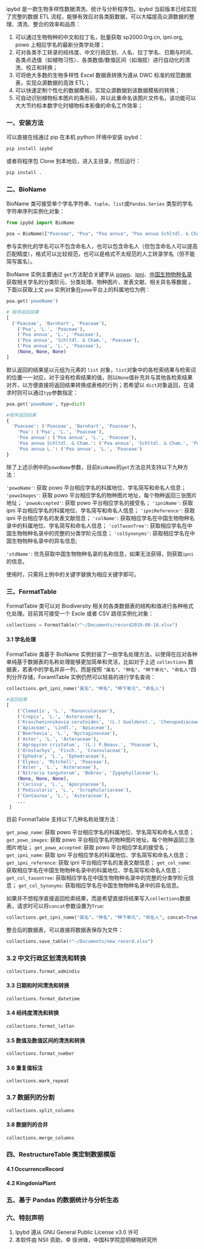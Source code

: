 
ipybd 是一款生物多样性数据清洗、统计与分析程序包。ipybd 当前版本已经实现了完整的数据 ETL 流程，能够有效应对各类脏数据，可以大幅提高众源数据的整理、清洗、整合的效率和品质：

1. 可以通过生物物种的中文和拉丁名，批量获取 sp2000.0rg.cn, ipni.org, powo 上相应学名的最新分类学处理；
2. 可对各类手工转录的经纬度、中文行政区划、人名、拉丁学名、日期与时间、各类点选值（如植物习性）、各类数值/数值区间（如海拔）进行自动化的清洗、校正和转换；
3. 可将绝大多数的生物多样性 Excel 数据表转换为遵从 DWC 标准的规范数据表，实现众源数据的高效 ETL；
4. 可以快速定制个性化的数据模板，实现众源数据到该数据模板的转换；
5. 可自动识别植物标本图片的条形码，并以此重命名该图片文件名，该功能可以大大节约标本数字化时植物标本影像的命名工作效率；

### 一、安装方法

可以直接在线通过 pip 在本机 python 环境中安装 ipybd：

```python
pip install ipybd
```
或者将程序包 Clone 到本地后，进入主目录，然后运行：

```python
pip install .
```



### 二、BioName

BioName 类可接受单个学名字符串、`tuple`、`list`或`Pandas.Series` 类型的学名字符串序列实例化对象：

```python
from ipybd import BioName

poa = BioName(["Poaceae", "Poa", "Poa annua", "Poa annua Schltdl. & Cham.", "Poa annua L.", None])
```
参与实例化的学名可以不包含命名人，也可以包含命名人（但包含命名人可以提高匹配精度），格式可以比较规范，也可以是格式不太规范的人工转录学名（但不能简写属名）。

BioName 实例主要通过 `get`方法配合关键字从 [powo](http://www.plantsoftheworldonline.org/)、[ipni](www.ipni.org)、[中国生物物种名录](www.sp2000.org.cn) 获取相关学名的分类阶元、分类处理、物种图片、发表文献、相关异名等数据 。下面以获取上文 `poa` 实例对象在`powo`平台上的科属地位为例：

```python
poa.get('powoName')

# 程序返回结果
[
  ('Poaceae', 'Barnhart', 'Poaceae'),
 	('Poa', 'L.', 'Poaceae'),
 	('Poa annua', 'L.', 'Poaceae'),
 	('Poa annua', 'Schltdl. & Cham.', 'Poaceae'),
 	('Poa annua', 'L.', 'Poaceae'),
 	(None, None, None)
]

```
默认返回的结果是以元组为元素的 `list` 对象，`list`对象中的各检索结果与检索词的位置一一对应，对于没有检索结果的值，则以`None`值补充并与其他各检索结果对齐，以方便直接将返回结果转换成表格的行列；若希望以 `dict`对象返回，在请求时则可以通过`typ`参数指定：

```python
poa.get('powoName', typ=dict)  

#程序返回结果
{
  'Poaceae': ('Poaceae', 'Barnhart', 'Poaceae'),
 	'Poa': ('Poa', 'L.', 'Poaceae'),
 	'Poa annua': ('Poa annua', 'L.', 'Poaceae'),
 	'Poa annua Schltdl. & Cham.': ('Poa annua', 'Schltdl. & Cham.', 'Poaceae'),
 	'Poa annua L.': ('Poa annua', 'L.', 'Poaceae')
}
```

除了上述示例中的`powoName`参数，目前`BioName`的`get`方法总共支持以下九种方法：

`'powoName'`: 获取 powo 平台相应学名的科属地位、学名简写和命名人信息；
`'powoImages'`: 获取 powo 平台相应学名的物种图片地址，每个物种返回三张图片地址；
`'powoAccepted'`: 获取 powo 平台相应学名的接受名；
`'ipniName'`: 获取 ipni 平台相应学名的科属地位、学名简写和命名人信息；
`'ipniReference'`: 获取 ipni 平台相应学名的发表文献信息；
`'colName'`: 获取相应学名在中国生物物种名录中的科属地位、学名简写和命名人信息；
`'colTaxonTree'`: 获取相应学名在中国生物物种名录中的完整的分类学阶元信息；
`'colSynonyms'`: 获取相应学名在中国生物物种名录中的异名信息;

`'stdName'`: 优先获取中国生物物种名录的名称信息，如果无法获得，则获取`ipni`的信息。 

使用时，只需将上例中的关键字替换为相应关键字即可。

### 三、FormatTable

FormatTable 类可以对 Biodiversity 相关的各类数据表的结构和值进行各种格式化处理。目前其可接受一个 Excle 或者 CSV 路径实例化对象：

```python
collections = FormatTable(r"~/Documents/record2019-09-10.xlsx") 
```

#### 3.1 学名处理

FormatTable 类基于 BioName 实例封装了一些学名处理方法，以使得在应对各种单纯基于数据表的名称处理能够更加简单和灵活，比如对于上述 `collections` 数据表，若表中的学名并非一列，而是按照 `"属名"`、`"种名"`、`"种下单元"`、`"命名人"`四列分开存储，ForamtTable 实例仍然可以轻易的进行学名查询：

```python
collections.get_ipni_name("属名"、"种名"、"种下单元"、"命名人")

#返回结果
[
	('Clematis', 'L.', 'Ranunculaceae'),
 	('Crepis', 'L.', 'Asteraceae'),
 	('Krascheninnikovia ceratoides', '(L.) Gueldenst.', 'Chenopodiaceae'),
	('Apiaceae', 'Lindl.', 'Apiaceae'),
 	('Boerhavia', 'L.', 'Nyctaginaceae'),
 	('Aster', 'L.', 'Asteraceae'),
 	('Agropyron cristatum', '(L.) P.Beauv.', 'Poaceae'),
 	('Orostachys', 'Fisch.', 'Crassulaceae'),
 	('Ephedra', 'L.', 'Ephedraceae'),
 	('Elymus', 'Mitchell', 'Poaceae'),
 	('Aster', 'L.', 'Asteraceae'),
 	('Nitraria tangutorum', 'Bobrov', 'Zygophyllaceae'),
 	(None, None, None),
 	('Carissa', 'L.', 'Apocynaceae'),
 	('Pedicularis', 'L.', 'Scrophulariaceae'),
 	('Centaurea', 'L.', 'Asteraceae'),
 	...
 ]
```

目前 FormatTable 支持以下几种名称处理方法：

`get_powp_name`: 获取 powo 平台相应学名的科属地位、学名简写和命名人信息；
`get_powo_images`: 获取 powo 平台相应学名的物种图片地址，每个物种返回三张图片地址；
`get_powo_accepted`: 获取 powo 平台相应学名的接受名；
`get_ipni_name`: 获取 ipni 平台相应学名的科属地位、学名简写和命名人信息；
`get_ipni_reference`: 获取 ipni 平台相应学名的发表文献信息；
`get_col_name`: 获取相应学名在中国生物物种名录中的科属地位、学名简写和命名人信息；
`get_col_taxontree`: 获取相应学名在中国生物物种名录中的完整的分类学阶元信息；
`get_col_Synonyms`: 获取相应学名在中国生物物种名录中的异名信息。

如果并不想程序直接返回检索结果，而是希望直接将结果写入`collections`数据表，请求时可以将`concat`参数设置为`True`:

```python
collections.get_ipni_name("属名"、"种名"、"种下单元"、"命名人", concat=True)

```

整合后的数据表，可以直接将数据表保存为文件：

```python
collections.save_table(r"~/Documents/new_record.xlsx")
```

### 3.2 中文行政区划清洗和转换

```
collections.format_admindiv
```
#### 3.3 日期和时间清洗和转换

```
collections.format_datetime
```
#### 3.4 经纬度清洗和转换

```
collections.format_latlon
```
#### 3.5 数值及数值区间的清洗和转换

```
collections.format_number
```
#### 3.6 重复值标注

```
collections.mark_repeat
```
### 3.7 数据列的分割

```
collections.split_columns
```

#### 3.8 数据列的合并

```
collections.merge_columns
```



### 四、RestructureTable 类定制数据模版

#### 4.1 OccurrenceRecord

#### 4.2 KingdoniaPlant



### 五、基于 Pandas 的数据统计与分析生态



### 六、特别声明

1. Ipybd 遵从 GNU General Public License v3.0 许可    
2. 本软件由 NSII 资助，© 徐洲锋，中国科学院昆明植物研究所

